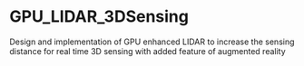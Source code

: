 # GPU_LIDAR_3DSensing
Design and implementation of GPU enhanced LIDAR to increase the sensing distance for real time 3D sensing with added feature of augmented reality
